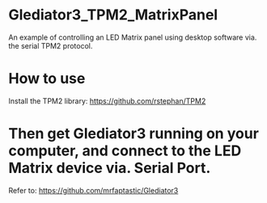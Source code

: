 # Glediator3_TPM2_MatrixPanel
An example of controlling an LED Matrix panel using desktop software via. the serial TPM2 protocol.

# How to use
Install the TPM2 library: https://github.com/rstephan/TPM2

# Then get Glediator3 running on your computer, and connect to the LED Matrix device via. Serial Port.

Refer to: https://github.com/mrfaptastic/Glediator3